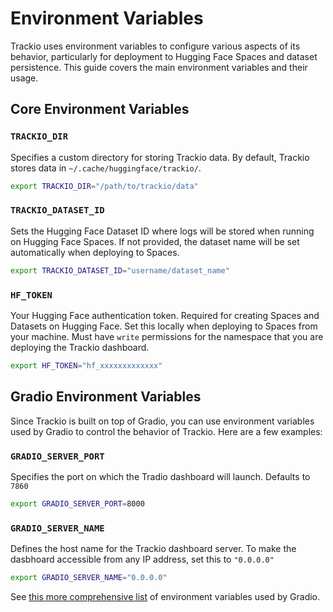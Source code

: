 # Environment Variables

Trackio uses environment variables to configure various aspects of its behavior, particularly for deployment to Hugging Face Spaces and dataset persistence. This guide covers the main environment variables and their usage.

## Core Environment Variables

### `TRACKIO_DIR`

Specifies a custom directory for storing Trackio data. By default, Trackio stores data in `~/.cache/huggingface/trackio/`.

```bash
export TRACKIO_DIR="/path/to/trackio/data"
```

### `TRACKIO_DATASET_ID`

Sets the Hugging Face Dataset ID where logs will be stored when running on Hugging Face Spaces. If not provided, the dataset name will be set automatically when deploying to Spaces.


```bash
export TRACKIO_DATASET_ID="username/dataset_name"
```

### `HF_TOKEN`

Your Hugging Face authentication token. Required for creating Spaces and Datasets on Hugging Face. Set this locally when deploying to Spaces from your machine. Must have `write` permissions for the namespace that you are deploying the Trackio dashboard.

```bash
export HF_TOKEN="hf_xxxxxxxxxxxxx"
```


## Gradio Environment Variables

Since Trackio is built on top of Gradio, you can use environment variables used by Gradio to control the behavior of Trackio. Here are a few examples:


### `GRADIO_SERVER_PORT`

Specifies the port on which the Tradio dashboard will launch. Defaults to `7860`

```bash
export GRADIO_SERVER_PORT=8000
```

### `GRADIO_SERVER_NAME`

Defines the host name for the Trackio dashboard server. To make the dasbhoard accessible from any IP address, set this to `"0.0.0.0"`

```bash
export GRADIO_SERVER_NAME="0.0.0.0"
```

See [this more comprehensive list](https://www.gradio.app/guides/environment-variables) of environment variables used by Gradio.


